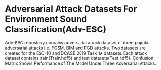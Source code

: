 # Adversarial Attack Datasets For Environment Sound Classification(Adv-ESC)
Adv-ESC repository contains adversarial attack dataset of three popular adversarial attacks i.e. FGSM, BIM and PGD attacks. 
Two datasets are created for the ESC-10 and DCASE 2019 Task 1A datasets. 
Each attack dataset contains train(Train.hdf5) and test datasets(Test.hdf5).
Confusion Matrix Shows Performance of The Model Under Three Adversarial Attacks. 
